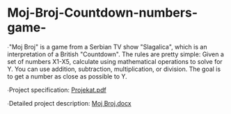 # Moj-Broj-Countdown-numbers-game-
∙"Moj Broj" is a game from a Serbian TV show "Slagalica", which is an interpretation of a British "Countdown". The rules are pretty simple: Given a set of numbers X1-X5, calculate using mathematical operations to solve for Y. You can use addition, subtraction, multiplication, or division. The goal is to get a number as close as possible to Y.

∙Project specification:
[Projekat.pdf](https://github.com/natasa-dz/Moj-Broj-Countdown-numbers-game-/files/10993471/Projekat.pdf)

∙Detailed project description: 
[Moj Broj.docx](https://github.com/natasa-dz/Moj-Broj-Countdown-numbers-game-/files/10993446/Moj.Broj.docx)


